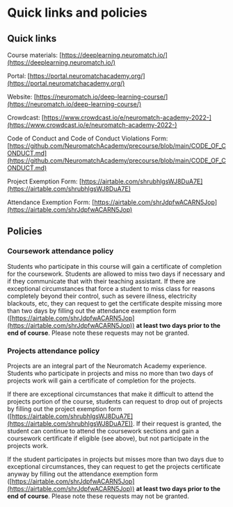 # Quick links and policies

## Quick links

Course materials: [https://deeplearning.neuromatch.io/](https://deeplearning.neuromatch.io/)

Portal: [https://portal.neuromatchacademy.org/](https://portal.neuromatchacademy.org/)

Website: [https://neuromatch.io/deep-learning-course/](https://neuromatch.io/deep-learning-course/)

Crowdcast: [https://www.crowdcast.io/e/neuromatch-academy-2022-](https://www.crowdcast.io/e/neuromatch-academy-2022-)

Code of Conduct and Code of Conduct Violations Form: [https://github.com/NeuromatchAcademy/precourse/blob/main/CODE_OF_CONDUCT.md](https://github.com/NeuromatchAcademy/precourse/blob/main/CODE_OF_CONDUCT.md)

Project Exemption Form: [https://airtable.com/shrubhlgsWJ8DuA7E](https://airtable.com/shrubhlgsWJ8DuA7E)

Attendance Exemption Form: [https://airtable.com/shrJdpfwACARN5Jop](https://airtable.com/shrJdpfwACARN5Jop)



## Policies

### Coursework attendance policy

Students who participate in this course will gain a certificate of completion for the coursework. Students are allowed to miss two days if necessary and if they communicate that with their teaching assistant.  If there are exceptional circumstances that force a student to miss class for reasons completely beyond their control, such as severe illness, electricity blackouts, etc, they can request to get the certificate despite missing more than two days by filling out the attendance exemption form ([https://airtable.com/shrJdpfwACARN5Jop](https://airtable.com/shrJdpfwACARN5Jop)) **at least two days prior to the end of course**. Please note these requests may not be granted.

### Projects attendance policy

Projects are an integral part of the Neuromatch Academy experience. Students who participate in projects and miss no more than two days of projects work will gain a certificate of completion for the projects. 

If there are exceptional circumstances that make it difficult to attend the projects portion of the course, students can request to drop out of projects by filling out the project exemption form ([https://airtable.com/shrubhlgsWJ8DuA7E](https://airtable.com/shrubhlgsWJ8DuA7E)). If their request is granted, the student can continue to attend the coursework sections and gain a coursework certificate if eligible (see above), but not participate in the projects work.

If the student participates in projects but misses more than two days due to exceptional circumstances, they can request to get the projects certificate anyway by filling out the attendance exemption form ([https://airtable.com/shrJdpfwACARN5Jop](https://airtable.com/shrJdpfwACARN5Jop)) **at least two days prior to the end of course**. Please note these requests may not be granted.

